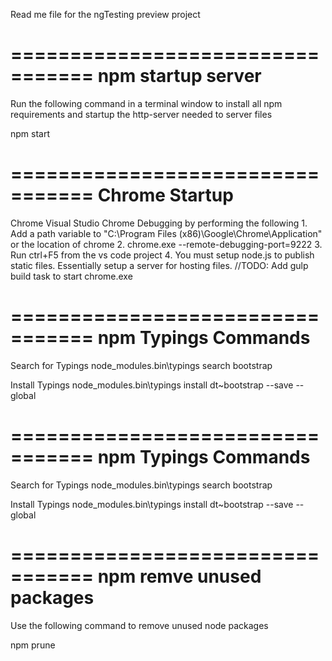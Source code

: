 Read me file for the ngTesting preview project

=================================
        npm startup server 
=================================
Run the following command in a terminal window to install all npm requirements and startup the http-server needed
to server files

npm start

=================================
        Chrome  Startup
=================================
Chrome Visual Studio Chrome Debugging by performing the following
        1. Add a path variable to "C:\Program Files (x86)\Google\Chrome\Application" or the location of chrome
        2. chrome.exe --remote-debugging-port=9222
        3. Run ctrl+F5 from the vs code project
        4. You must setup node.js to publish static files. Essentially setup a server for hosting files.
        //TODO: Add gulp build task to start chrome.exe


=================================
        npm Typings Commands
=================================
Search for Typings
node_modules\.bin\typings search bootstrap

Install Typings
node_modules\.bin\typings install dt~bootstrap --save --global

=================================
        npm Typings Commands
=================================
Search for Typings
node_modules\.bin\typings search bootstrap

Install Typings
node_modules\.bin\typings install dt~bootstrap --save --global


=================================
        npm remve unused packages
=================================
Use the following command to remove unused node packages

npm prune